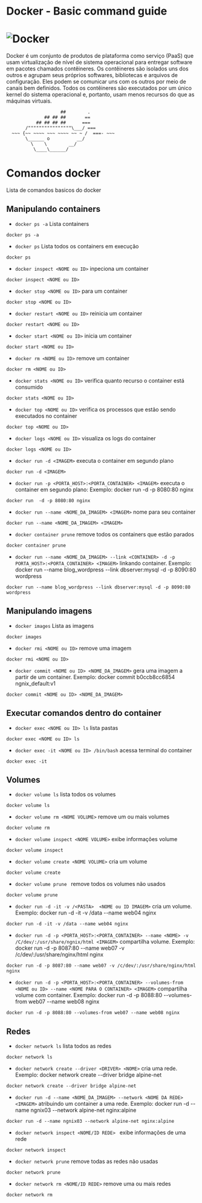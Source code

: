 # Docker - Basic command guide

# ![Docker](https://user-images.githubusercontent.com/6461792/109390363-f782e680-78ef-11eb-9e79-a9e47d96e700.png)

Docker é um conjunto de produtos de plataforma como serviço (PaaS) que usam virtualização de nível de sistema operacional para entregar software em pacotes chamados contêineres. Os contêineres são isolados uns dos outros e agrupam seus próprios softwares, bibliotecas e arquivos de configuração. Eles podem se comunicar uns com os outros por meio de canais bem definidos. Todos os contêineres são executados por um único kernel do sistema operacional e, portanto, usam menos recursos do que as máquinas virtuais.


```
                    ##        .            
              ## ## ##       ==            
           ## ## ## ##      ===            
       /""""""""""""""""\___/ ===        
  ~~~ {~~ ~~~~ ~~~ ~~~~ ~~ ~ /  ===- ~~~   
       \______ o          __/            
         \    \        __/             
          \____\______/ 
```

# Comandos docker

Lista de comandos basicos do docker

## Manipulando containers

- `docker ps -a` Lista containers 
```
docker ps -a
```

- `docker ps`  Lista todos os containers em execução
```
docker ps
```

- `docker inspect <NOME ou ID>` inpeciona um container
```
docker inspect <NOME ou ID>
```

- `docker stop <NOME ou ID>`  para um container
```
docker stop <NOME ou ID>
```

- `docker restart <NOME ou ID>`  reinicia um container
```
docker restart <NOME ou ID>
```

- `docker start <NOME ou ID>`  inicia um container
```
docker start <NOME ou ID>
```

- `docker rm <NOME ou ID>`  remove um container
```
docker rm <NOME ou ID>
```

- `docker stats <NOME ou ID>`  verifica quanto recurso o container está consumido
```
docker stats <NOME ou ID>
```

- `docker top <NOME ou ID>`  verifica os processos que estão sendo executados no container
```
docker top <NOME ou ID>
```

- `docker logs <NOME ou ID>`  visualiza os logs do container
```
docker logs <NOME ou ID>
```

- `docker run -d <IMAGEM>`  executa o container em segundo plano
```
docker run -d <IMAGEM>
```

- `docker run -p <PORTA_HOST>:<PORTA_CONTAINER> <IMAGEM>`  executa o container em segundo plano: Exemplo: docker run  -d -p 8080:80 nginx
```
docker run  -d -p 8080:80 nginx
```

- `docker run --name <NOME_DA_IMAGEM> <IMAGEM>`  nome para seu container
```
docker run --name <NOME_DA_IMAGEM> <IMAGEM>
```


- `docker container prune`  remove todos os containers que estão parados
```
docker container prune
```

- `docker run --name <NOME_DA_IMAGEM> --link <CONTAINER> -d -p PORTA_HOST>:<PORTA_CONTAINER> <IMAGEM>`  linkando container. Exemplo: docker run --name blog_wordpress --link dbserver:mysql -d -p 8090:80 wordpress
```
docker run --name blog_wordpress --link dbserver:mysql -d -p 8090:80 wordpress
```



## Manipulando imagens

- `docker images`  Lista as imagens
```
docker images
```

- `docker rmi <NOME ou ID>`  remove uma imagem
```
docker rmi <NOME ou ID>
```

- `docker commit <NOME ou ID> <NOME_DA_IMAGEM>`  gera uma imagem a partir de um container. Exemplo: docker commit b0ccb8cc6854 ngnix_default:v1
```
docker commit <NOME ou ID> <NOME_DA_IMAGEM>
```

## Executar comandos dentro do container

- `docker exec <NOME ou ID> ls` lista pastas
```
docker exec <NOME ou ID> ls
```

- `docker exec -it <NOME ou ID> /bin/bash` acessa terminal do container
```
docker exec -it
```


## Volumes

- `docker volume ls` lista todos os volumes
```
docker volume ls
```

- `docker volume rm <NOME VOLUME>` remove um ou mais volumes
```
docker volume rm
```

- `docker volume inspect <NOME VOLUME>` exibe informações volume
```
docker volume inspect
```

- `docker volume create <NOME VOLUME>` cria um volume
```
docker volume create
```

- `docker volume prune ` remove todos os volumes não usados
```
docker volume prune
```

- `docker run -d -it -v /<PASTA>  <NOME ou ID IMAGEM>` cria um volume. Exemplo: docker run -d -it -v /data --name web04 nginx
```
docker run -d -it -v /data --name web04 nginx
```

- `docker run -d -p <PORTA_HOST>:<PORTA_CONTAINER> --name <NOME> -v /C/dev/:/usr/share/ngnix/html <IMAGEM>` compartilha volume. Exemplo: docker run -d -p 8087:80 --name web07 -v /c/dev/:/usr/share/nginx/html nginx
```
docker run -d -p 8087:80 --name web07 -v /c/dev/:/usr/share/nginx/html nginx
```

- `docker run -d -p <PORTA_HOST>:<PORTA_CONTAINER> --volumes-from <NOME ou ID> --name <NOME PARA O CONTAINER> <IMAGEM>` compartilha volume com container. Exemplo: docker run -d -p 8088:80 --volumes-from web07 --name web08 nginx
```
docker run -d -p 8088:80 --volumes-from web07 --name web08 nginx
```


## Redes

- `docker network ls` lista todos as redes
```
docker network ls
```

- `docker network create --driver <DRIVER> <NOME>` cria uma rede. Exemplo: docker network create --driver bridge alpine-net
```
docker network create --driver bridge alpine-net
```

- `docker run -d --name <NOME_DA_IMAGEM> --network <NOME DA REDE> <IMAGEM>`  atribuindo um container a uma rede. Exemplo: docker run -d --name ngnix03 --network alpine-net nginx:alpine
```
docker run -d --name ngnix03 --network alpine-net nginx:alpine
```

- `docker network inspect <NOME/ID REDE> ` exibe informações de uma rede
```
docker network inspect
```

- `docker network prune` remove todas as redes não usadas
```
docker network prune
```

- `docker network rm <NOME/ID REDE>` remove uma ou mais redes
```
docker network rm
```


